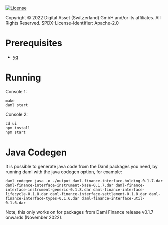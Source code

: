 [![License](https://img.shields.io/badge/License-Apache%202.0-blue.svg)](https://github.com/digital-asset/daml/blob/main/LICENSE)
<!-- [![CircleCI](https://circleci.com/gh/digital-asset/daml-finance-app.svg?style=shield)](https://circleci.com/gh/digital-asset/daml-finance-app) -->

Copyright © 2022 Digital Asset (Switzerland) GmbH and/or its affiliates. All Rights Reserved. SPDX-License-Identifier: Apache-2.0

# Prerequisites

- [yq](https://github.com/marketplace/actions/yq-portable-yaml-processor)

# Running

Console 1:
```
make
daml start
```

Console 2:
```
cd ui
npm install
npm start
```

# Java Codegen

It is possible to generate java code from the Daml packages you need, by running
daml with the java codegen option, for example:

```
daml codegen java -o ./output daml-finance-interface-holding-0.1.7.dar daml-finance-interface-instrument-base-0.1.7.dar daml-finance-interface-instrument-generic-0.1.8.dar daml-finance-interface-lifecycle-0.1.8.dar daml-finance-interface-settlement-0.1.8.dar daml-finance-interface-types-0.1.6.dar daml-finance-interface-util-0.1.6.dar
```

Note, this only works on for packages from Daml Finance release v0.1.7 onwards (November 2022).
